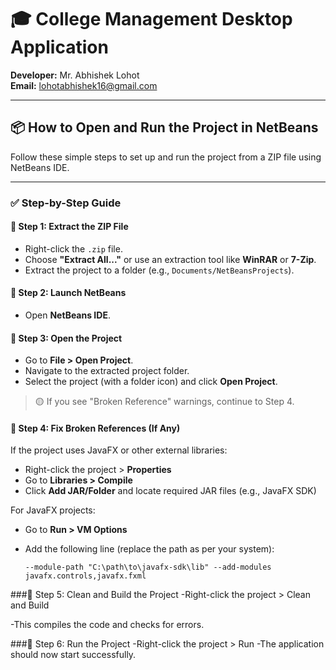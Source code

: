 # 🎓 College Management Desktop Application

**Developer:** Mr. Abhishek Lohot  
**Email:** lohotabhishek16@gmail.com

---

## 📦 How to Open and Run the Project in NetBeans

Follow these simple steps to set up and run the project from a ZIP file using NetBeans IDE.

---

### ✅ Step-by-Step Guide

#### 🔹 Step 1: Extract the ZIP File
- Right-click the `.zip` file.
- Choose **"Extract All..."** or use an extraction tool like **WinRAR** or **7-Zip**.
- Extract the project to a folder (e.g., `Documents/NetBeansProjects`).

#### 🔹 Step 2: Launch NetBeans
- Open **NetBeans IDE**.

#### 🔹 Step 3: Open the Project
- Go to **File > Open Project**.
- Navigate to the extracted project folder.
- Select the project (with a folder icon) and click **Open Project**.

> 🟡 If you see "Broken Reference" warnings, continue to Step 4.

#### 🔹 Step 4: Fix Broken References (If Any)
If the project uses JavaFX or other external libraries:

- Right-click the project > **Properties**
- Go to **Libraries > Compile**
- Click **Add JAR/Folder** and locate required JAR files (e.g., JavaFX SDK)

For JavaFX projects:
- Go to **Run > VM Options**
- Add the following line (replace the path as per your system):

      --module-path "C:\path\to\javafx-sdk\lib" --add-modules javafx.controls,javafx.fxml

###🔹 Step 5: Clean and Build the Project
-Right-click the project > Clean and Build

-This compiles the code and checks for errors.

###🔹 Step 6: Run the Project
-Right-click the project > Run
-The application should now start successfully.

